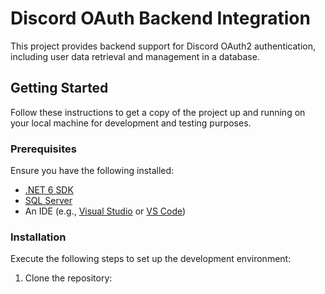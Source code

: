 # Discord OAuth Backend Integration

This project provides backend support for Discord OAuth2 authentication, including user data retrieval and management in a database.

## Getting Started

Follow these instructions to get a copy of the project up and running on your local machine for development and testing purposes.

### Prerequisites

Ensure you have the following installed:

- [.NET 6 SDK](https://dotnet.microsoft.com/download)
- [SQL Server](https://www.microsoft.com/sql-server/sql-server-downloads)
- An IDE (e.g., [Visual Studio](https://visualstudio.microsoft.com/vs/) or [VS Code](https://code.visualstudio.com/))

### Installation

Execute the following steps to set up the development environment:

1. Clone the repository:
